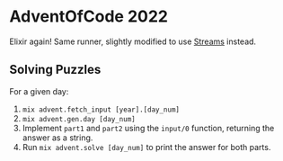 # AdventOfCode 2022

Elixir again! Same runner, slightly modified to use [Streams](https://hexdocs.pm/elixir/Stream.html) instead.

## Solving Puzzles

For a given day:

1. `mix advent.fetch_input [year].[day_num]`
2. `mix advent.gen.day [day_num]`
3. Implement `part1` and `part2` using the `input/0` function, returning the
   answer as a string.
4. Run `mix advent.solve [day_num]` to print the answer for both parts.
